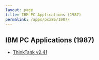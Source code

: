 ```yaml
---
layout: page
title: IBM PC Applications (1987)
permalink: /apps/pcx86/1987/
---
```


IBM PC Applications (1987)
--------------------------

* [ThinkTank v2.41](thinktank/)
